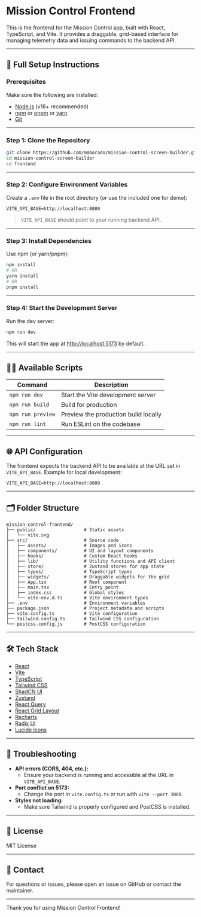 # Mission Control Frontend

This is the frontend for the Mission Control app, built with React, TypeScript, and Vite. It provides a draggable, grid-based interface for managing telemetry data and issuing commands to the backend API.

---

## 🚀 Full Setup Instructions

### Prerequisites

Make sure the following are installed:

- [Node.js](https://nodejs.org/) (v18+ recommended)
- [npm](https://www.npmjs.com/) or [pnpm](https://pnpm.io/) or [yarn](https://yarnpkg.com/)
- [Git](https://git-scm.com/)

---

### Step 1: Clone the Repository

```bash
git clone https://github.com/mmborado/mission-control-screen-builder.git
cd mission-control-screen-builder
cd frontend
```

---

### Step 2: Configure Environment Variables

Create a `.env` file in the root directory (or use the included one for demo):

```env
VITE_API_BASE=http://localhost:8080
```

> `VITE_API_BASE` should point to your running backend API.

---

### Step 3: Install Dependencies

Use npm (or yarn/pnpm):

```bash
npm install
# OR
yarn install
# OR
pnpm install
```

---

### Step 4: Start the Development Server

Run the dev server:

```bash
npm run dev
```

This will start the app at [http://localhost:5173](http://localhost:5173) by default.

---

## 🧑‍💻 Available Scripts

| Command           | Description                          |
| ----------------- | ------------------------------------ |
| `npm run dev`     | Start the Vite development server    |
| `npm run build`   | Build for production                 |
| `npm run preview` | Preview the production build locally |
| `npm run lint`    | Run ESLint on the codebase           |

---

## 🌐 API Configuration

The frontend expects the backend API to be available at the URL set in `VITE_API_BASE`. Example for local development:

```
VITE_API_BASE=http://localhost:8080
```

---

## 🗂 Folder Structure

```
mission-control-frontend/
├── public/                  # Static assets
│   └── vite.svg
├── src/                     # Source code
│   ├── assets/              # Images and icons
│   ├── components/          # UI and layout components
│   ├── hooks/               # Custom React hooks
│   ├── lib/                 # Utility functions and API client
│   ├── store/               # Zustand stores for app state
│   ├── types/               # TypeScript types
│   ├── widgets/             # Draggable widgets for the grid
│   ├── App.tsx              # Root component
│   ├── main.tsx             # Entry point
│   ├── index.css            # Global styles
│   └── vite-env.d.ts        # Vite environment types
├── .env                     # Environment variables
├── package.json             # Project metadata and scripts
├── vite.config.ts           # Vite configuration
├── tailwind.config.ts       # Tailwind CSS configuration
└── postcss.config.js        # PostCSS configuration
```

---

## 🛠 Tech Stack

- [React](https://reactjs.org/)
- [Vite](https://vitejs.dev/)
- [TypeScript](https://www.typescriptlang.org/)
- [Tailwind CSS](https://tailwindcss.com/)
- [ShadCN UI](https://ui.shadcn.com/)
- [Zustand](https://zustand-demo.pmnd.rs/)
- [React Query](https://tanstack.com/query/)
- [React Grid Layout](https://github.com/react-grid-layout/react-grid-layout)
- [Recharts](https://recharts.org/)
- [Radix UI](https://www.radix-ui.com/)
- [Lucide Icons](https://lucide.dev/)

---

## 🐞 Troubleshooting

- **API errors (CORS, 404, etc.):**
  - Ensure your backend is running and accessible at the URL in `VITE_API_BASE`.
- **Port conflict on 5173:**
  - Change the port in `vite.config.ts` or run with `vite --port 3000`.
- **Styles not loading:**
  - Make sure Tailwind is properly configured and PostCSS is installed.

---

## 📜 License

MIT License

---

## 🙋 Contact

For questions or issues, please open an issue on GitHub or contact the maintainer.

---

Thank you for using Mission Control Frontend!
